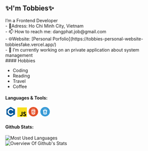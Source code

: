 <h2>✨I'm Tobbies✨</h2>
  I’m a Frontend Developer<br>
- 📍Adress: Ho Chi Minh City, Vietnam<br>
- 📫 How to reach me: dangphat.job@gmail.com<br>
- 🌐Website: [Personal Porfolio](https://tobbies-personal-website-tobbiesfake.vercel.app/)<br>
- 🔭 I’m currently working on an private application about system management<br>
#### Hobbies
<ul>
  <li>Coding</li>
  <li>Reading</li>
  <li>Travel</li>
  <li>Coffee</li>
</ul>
      
#### Languages & Tools:
<code><img height="32" src="images/c1.png" alt="C language"></code>
<code><img height="30" src="images/js.png" alt="JavaScript"></code>
<code><img height="33" src="images/html.png" alt="HTML"></code>
<code><img height="33" src="images/css.png" alt="CSS"></code>
#### Github Stats:
<p>
  <img alt="Most Used Languages" src="https://github-readme-stats-anuraghazra1.vercel.app/api/top-langs/?username=tobbiesfake&layout=compact&theme=tokyonight"><br>
  <img alt="Overview Of Github's Stats" src="https://github-readme-stats.vercel.app/api?username=tobbiesfake&show_icons=true&theme=tokyonight">
</p>





<!--
**tobbiesfake/tobbiesfake** is a ✨ _special_ ✨ repository because its `README.md` (this file) appears on your GitHub profile.

Here are some ideas to get you started:

- 🔭 I’m currently working on ...
- 🌱 I’m currently learning ...
- 👯 I’m looking to collaborate on ...
- 🤔 I’m looking for help with ...
- 💬 Ask me about ...
- 📫 How to reach me: ...
-->
